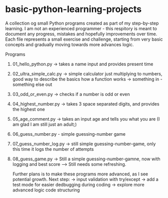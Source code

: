 # basic-python-learning-projects
A collection og small Python programs created as part of my step-by-step learning. 
I am not an experienced programmer - this respitory is meant to document any progress, mistakes and hopefully improvements over time.
Each file represents a small exercise and challenge, starting from very basic concepts and gradually moving towards more advances logic.

Programs
1. 01_hello_python.py -> takes a name input and provides present time
2. 02_ultra_simple_calc.py -> simple calculator just multiplying to numbers, good way to describe the basics how a function works -> something in - something else out
3. 03_odd_or_even.py -> checks if a number is odd or even
4. 04_highest_number.py -> takes 3 space separated digits, and provides the highest one
5. 05_age_comment.py -> takes an input age and tells you what you are (I am glad I am still just an adult;)
6. 06_guess_number.py - simple guessing-number game
7. 07_guess_number_log.py -> still simple guessing-number-game, only this time it logs the number of attempts
8. 08_guess_game.py -> Still a simple guessing-number-gamne, now with logging and best score --> Still needs some refreshing.

   Further plans is to make these programs more advanced, as I see potential growth.
   Next step:
   -> input validation with try/except
   -> add a test mode for easier dedbugging during coding
   -> explore more advanced logic code structuring
